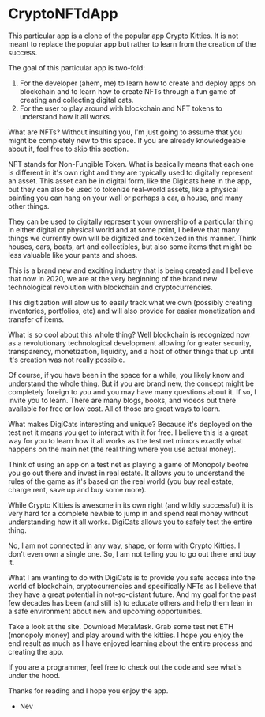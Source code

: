 # CryptoNFTdApp

This particular app is a clone of the popular app Crypto Kitties. It is not
meant to replace the popular app but rather to learn from the creation of the success.

The goal of this particular app is two-fold:
1. For the developer (ahem, me) to learn how to create and deploy apps on blockchain
and to learn how to create NFTs through a fun game of creating and collecting digital cats.
2. For the user to play around with blockchain and NFT tokens to understand how it all works.

What are NFTs?
Without insulting you, I'm just going to assume that you might be completely new to this space.
If you are already knowledgeable about it, feel free to skip this section. 

NFT stands for Non-Fungible Token. What is basically means that each one is different in it's 
own right and they are typically used to digitally represent an asset. This asset can be in digital
form, like the Digicats here in the app, but they can also be used to tokenize real-world assets, 
like a physical painting you can hang on your wall or perhaps a car, a house, and many other things.

They can be used to digitally represent your ownership of a particular thing in either digital or
physical world and at some point, I believe that many things we currently own will be digitized and
tokenized in this manner. Think houses, cars, boats, art and collectibles, but also some items that
might be less valuable like your pants and shoes. 

This is a brand new and exciting industry that is being created and I believe that now in 2020, we
are at the very beginning of the brand new technological revolution with blockchain and cryptocurrencies.

This digitization will alow us to easily track what we own (possibly creating inventories, portfolios, etc)
and will also provide for easier monetization and transfer of items.

What is so cool about this whole thing?
Well blockchain is recognized now as a revolutionary technological development allowing for greater security,
transparency, monetization, liquidity, and a host of other things that up until it's creation was not really
possible.

Of course, if you have been in the space for a while, you likely know and understand the whole thing. But if
you are brand new, the concept might be completely foreign to you and you may have many questions about it. 
If so, I invite you to learn. There are many blogs, books, and videos out there available for free or low cost.
All of those are great ways to learn.

What makes DigiCats interesting and unique?
Because it's deployed on the test net it means you get to interact with it for free. I believe this is a great
way for you to learn how it all works as the test net mirrors exactly what happens on the main net (the real
thing where you use actual money). 

Think of using an app on a test net as playing a game of Monopoly beofre you go out there and invest in real 
estate. It allows you to understand the rules of the game as it's based on the real world (you buy real estate,
charge rent, save up and buy some more). 

While Crypto Kitties is awesome in its own right (and wildly successful) it is very hard for a complete newbie
to jump in and spend real money without understanding how it all works. DigiCats allows you to safely test the
entire thing.

No, I am not connected in any way, shape, or form with Crypto Kitties. I don't even own a single one. So, I am
not telling you to go out there and buy it.

What I am wanting to do with DigiCats is to provide you safe access into the world of blockchain, cryptocurrencies
and specifically NFTs as I believe that they have a great potential in not-so-distant future. And my goal for 
the past few decades has been (and still is) to educate others and help them lean in a safe environment about
new and upcoming opportunities.

Take a look at the site. Download MetaMask. Grab some test net ETH (monopoly money) and play around with the
kitties. I hope you enjoy the end result as much as I have enjoyed learning about the entire process and
creating the app.

If you are a programmer, feel free to check out the code and see what's under the hood.

Thanks for reading and I hope you enjoy the app.

- Nev